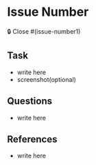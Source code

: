 # Issue Number
🔒 Close #(issue-number1)

## Task

- write here
- screenshot(optional)

## Questions

- write here

## References

- write here 

